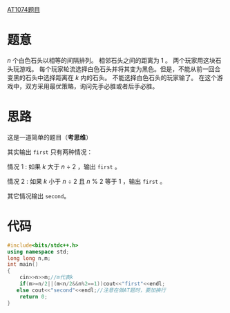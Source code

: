 [AT1074题目](https://www.luogu.com.cn/problem/AT1074)

#  题意

$n$ 个白色石头以相等的间隔排列。 相邻石头之间的距离为 $1$ 。 两个玩家用这块石头玩游戏。 每个玩家轮流选择白色石头并将其变为黑色。但是，不能从前一回合变黑的石头中选择距离在 $k$ 内的石头。 不能选择白色石头的玩家输了。 在这个游戏中，双方采用最优策略，询问先手必胜或者后手必胜。

# 思路

这是一道简单的题目（**考思维**）

其实输出 `first` 只有两种情况：

情况 $1$ : 如果 $k$ 大于 $n$ $\div$ $2$ ，输出 `first` 。

情况 $2$ : 如果 $k$ 小于 $n$ $\div$ $2$ 且 $n$ $\%$ $2$ 等于 $1$ ，输出 `first` 。

其它情况输出 `second`。

# 代码

```cpp
#include<bits/stdc++.h>
using namespace std;
long long n,m;
int main()
{
	cin>>n>>m;//m代表k
	if(m>=n/2||(m<n/2&&n%2==1))cout<<"first"<<endl;
   else cout<<"second"<<endl;//注意在做AT题时，要加换行
	return 0;
} 
```